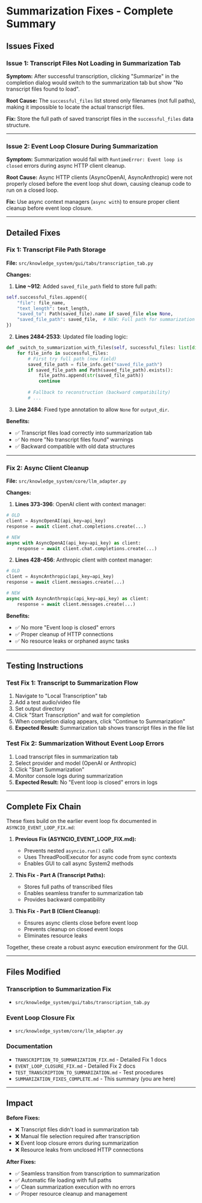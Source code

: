 # Summarization Fixes - Complete Summary

## Issues Fixed

### Issue 1: Transcript Files Not Loading in Summarization Tab
**Symptom:** After successful transcription, clicking "Summarize" in the completion dialog would switch to the summarization tab but show "No transcript files found to load".

**Root Cause:** The `successful_files` list stored only filenames (not full paths), making it impossible to locate the actual transcript files.

**Fix:** Store the full path of saved transcript files in the `successful_files` data structure.

---

### Issue 2: Event Loop Closure During Summarization
**Symptom:** Summarization would fail with `RuntimeError: Event loop is closed` errors during async HTTP client cleanup.

**Root Cause:** Async HTTP clients (AsyncOpenAI, AsyncAnthropic) were not properly closed before the event loop shut down, causing cleanup code to run on a closed loop.

**Fix:** Use async context managers (`async with`) to ensure proper client cleanup before event loop closure.

---

## Detailed Fixes

### Fix 1: Transcript File Path Storage

**File:** `src/knowledge_system/gui/tabs/transcription_tab.py`

**Changes:**

1. **Line ~912**: Added `saved_file_path` field to store full path:
```python
self.successful_files.append({
    "file": file_name,
    "text_length": text_length,
    "saved_to": Path(saved_file).name if saved_file else None,
    "saved_file_path": saved_file,  # NEW: Full path for summarization
})
```

2. **Lines 2484-2533**: Updated file loading logic:
```python
def _switch_to_summarization_with_files(self, successful_files: list[dict], output_dir: str | None):
    for file_info in successful_files:
        # First try full path (new field)
        saved_file_path = file_info.get("saved_file_path")
        if saved_file_path and Path(saved_file_path).exists():
            file_paths.append(str(saved_file_path))
            continue
        
        # Fallback to reconstruction (backward compatibility)
        # ...
```

3. **Line 2484**: Fixed type annotation to allow `None` for `output_dir`.

**Benefits:**
- ✅ Transcript files load correctly into summarization tab
- ✅ No more "No transcript files found" warnings
- ✅ Backward compatible with old data structures

---

### Fix 2: Async Client Cleanup

**File:** `src/knowledge_system/core/llm_adapter.py`

**Changes:**

1. **Lines 373-396**: OpenAI client with context manager:
```python
# OLD
client = AsyncOpenAI(api_key=api_key)
response = await client.chat.completions.create(...)

# NEW
async with AsyncOpenAI(api_key=api_key) as client:
    response = await client.chat.completions.create(...)
```

2. **Lines 428-456**: Anthropic client with context manager:
```python
# OLD
client = AsyncAnthropic(api_key=api_key)
response = await client.messages.create(...)

# NEW
async with AsyncAnthropic(api_key=api_key) as client:
    response = await client.messages.create(...)
```

**Benefits:**
- ✅ No more "Event loop is closed" errors
- ✅ Proper cleanup of HTTP connections
- ✅ No resource leaks or orphaned async tasks

---

## Testing Instructions

### Test Fix 1: Transcript to Summarization Flow
1. Navigate to "Local Transcription" tab
2. Add a test audio/video file
3. Set output directory
4. Click "Start Transcription" and wait for completion
5. When completion dialog appears, click "Continue to Summarization"
6. **Expected Result:** Summarization tab shows transcript files in the file list

### Test Fix 2: Summarization Without Event Loop Errors
1. Load transcript files in summarization tab
2. Select provider and model (OpenAI or Anthropic)
3. Click "Start Summarization"
4. Monitor console logs during summarization
5. **Expected Result:** No "Event loop is closed" errors in logs

---

## Complete Fix Chain

These fixes build on the earlier event loop fix documented in `ASYNCIO_EVENT_LOOP_FIX.md`:

1. **Previous Fix (ASYNCIO_EVENT_LOOP_FIX.md):**
   - Prevents nested `asyncio.run()` calls
   - Uses ThreadPoolExecutor for async code from sync contexts
   - Enables GUI to call async System2 methods

2. **This Fix - Part A (Transcript Paths):**
   - Stores full paths of transcribed files
   - Enables seamless transfer to summarization tab
   - Provides backward compatibility

3. **This Fix - Part B (Client Cleanup):**
   - Ensures async clients close before event loop
   - Prevents cleanup on closed event loops
   - Eliminates resource leaks

Together, these create a robust async execution environment for the GUI.

---

## Files Modified

### Transcription to Summarization Fix
- `src/knowledge_system/gui/tabs/transcription_tab.py`

### Event Loop Closure Fix
- `src/knowledge_system/core/llm_adapter.py`

### Documentation
- `TRANSCRIPTION_TO_SUMMARIZATION_FIX.md` - Detailed Fix 1 docs
- `EVENT_LOOP_CLOSURE_FIX.md` - Detailed Fix 2 docs
- `TEST_TRANSCRIPTION_TO_SUMMARIZATION.md` - Test procedures
- `SUMMARIZATION_FIXES_COMPLETE.md` - This summary (you are here)

---

## Impact

**Before Fixes:**
- ❌ Transcript files didn't load in summarization tab
- ❌ Manual file selection required after transcription
- ❌ Event loop closure errors during summarization
- ❌ Resource leaks from unclosed HTTP connections

**After Fixes:**
- ✅ Seamless transition from transcription to summarization
- ✅ Automatic file loading with full paths
- ✅ Clean summarization execution with no errors
- ✅ Proper resource cleanup and management

